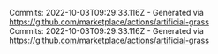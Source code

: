 Commits: 2022-10-03T09:29:33.116Z - Generated via https://github.com/marketplace/actions/artificial-grass
<br>
Commits: 2022-10-03T09:29:33.116Z - Generated via https://github.com/marketplace/actions/artificial-grass
<br>

